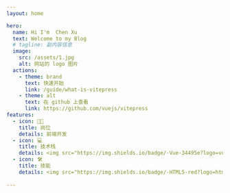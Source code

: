 ```yaml
---
layout: home

hero:
  name: Hi I'm  Chen Xu
  text: Welcome to my Blog
  # tagline: 副内容信息
  image:
    src: /assets/1.jpg
    alt: 网站的 logo 图片
  actions:
    - theme: brand
      text: 快速开始
      link: /guide/what-is-vitepress
    - theme: alt
      text: 在 github 上查看
      link: https://github.com/vuejs/vitepress
features:
  - icon: 🧑‍💻
    title: 岗位
    details: 前端开发
  - icon: 💻
    title: 技术栈
    details: <img src="https://img.shields.io/badge/-Vue-34495e?logo=vue.js"><img src="https://img.shields.io/badge/-TypeScript-blue?logo=typescript&logoColor=white">
  - icon: 🛠️
    title: 技能
    details: <img src="https://img.shields.io/badge/-HTML5-red?logo=html5&logoColor=white"><img src="https://img.shields.io/badge/-CSS3-blue?logo=css3&logoColor=white"><img src="https://img.shields.io/badge/-JavaScript-yellow?logo=javascript&logoColor=white"><img src="https://img.shields.io/badge/-Vue-34495e?logo=vue.js"><img src="https://img.shields.io/badge/-Vite-646cff?logo=vite&logoColor=white"><img src="https://img.shields.io/badge/-TypeScript-blue?logo=typescript&logoColor=white"><img src="https://img.shields.io/badge/-微信小程序-07c160?logo=wechat&logoColor=white"><img src="https://img.shields.io/badge/-Echarts-red?logo=apacheecharts&logoColor=white">
    
---
```


<script setup>
// import home from './.vitepress/components/home.vue'
const html = 
  `<div>
    <img src="https://img.shields.io/badge/-Vue-34495e?logo=vue.js">
    <img src="https://img.shields.io/badge/-Vue-34495e?logo=vue.js">
  </div>`
  expose({html})
</script>



<!-- <div align=center>

<img alt="logo" src="./assets/logo.jpeg" width=100 style="border-radius: 50%" />

# Hi I'm Chen Xu :wave:


<p>

[![Website](https://img.shields.io/badge/personal%20website-syy11.cn-b860ff?logo=html5&logoColor=white&labelColor=red)](https://syy11.cn)
[![Wechat Subscription Account](https://img.shields.io/badge/subscription%20account-%E5%AD%99%E8%BD%B6%E6%89%AC-1e80ff?logo=wechat)](https://mp.weixin.qq.com/mp/profile_ext?action=home&__biz=MzIwNzQxNTgxNQ==&scene=124#wechat_redirect)

</p>

![Profile View Counter](https://komarev.com/ghpvc/?username=syy11cn)

<p>

![HTML5](https://img.shields.io/badge/-HTML5-red?logo=html5&logoColor=white)
![CSS3](https://img.shields.io/badge/-CSS3-blue?logo=css3&logoColor=white)
![JavaScript](https://img.shields.io/badge/-JavaScript-yellow?logo=javascript&logoColor=white)

</p>

<p>

![TypeScript](https://img.shields.io/badge/-TypeScript-blue?logo=typescript&logoColor=white)
![Vue](https://img.shields.io/badge/-Vue-34495e?logo=vue.js)
![React](https://img.shields.io/badge/-React-282c34?logo=react)
![MiniProgram](https://img.shields.io/badge/-MiniProgram-07c160?logo=wechat&logoColor=white)

</p>

<p>

![Vite](https://img.shields.io/badge/-Vite-646cff?logo=vite&logoColor=white)
![Rollup](https://img.shields.io/badge/-Rollup-ef3335?logo=rollup.js&logoColor=white)
![Webpack](https://img.shields.io/badge/-Webpack-1a6bac?logo=webpack)

</p>
</div> -->
